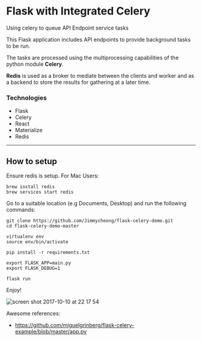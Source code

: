 # Flask with Integrated Celery
Using celery to queue API Endpoint service tasks

This Flask application includes API endpoints to provide background tasks to be run. 

The tasks are processed using the multiprocessing capabilities of the python module **Celery**. 

**Redis** is used as a broker to mediate between the clients and worker and as a backend to store the results for gathering at a later time.

### Technologies 

- Flask 
- Celery 
- React 
- Materialize
- Redis

---
## How to setup 

Ensure redis is setup. For Mac Users: 

```
brew install redis
brew services start redis
```

Go to a suitable location (e.g Documents, Desktop) and run the following commands: 

```
git clone https://github.com/Jimmycheong/flask-celery-demo.git
cd flask-celery-demo-master

virtualenv env 
source env/bin/activate 

pip install -r requirements.txt 

export FLASK_APP=main.py
export FLASK_DEBUG=1

flask run

```

Enjoy!

![screen shot 2017-10-10 at 22 17 54](https://user-images.githubusercontent.com/22529514/31411242-e85c99d6-ae08-11e7-9358-c0c80de9b836.jpg)


Awesome references:
- https://github.com/miguelgrinberg/flask-celery-example/blob/master/app.py
